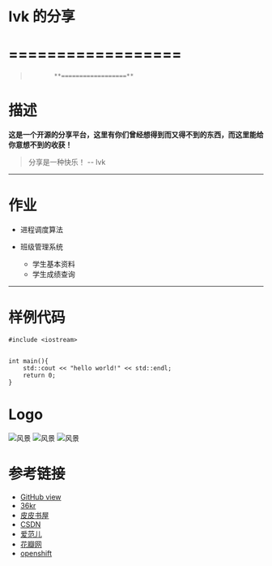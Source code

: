 **lvk 的分享**
==================
==================
==================
>            **==================**

# 描述 #

**这是一个开源的分享平台，这里有你们曾经想得到而又得不到的东西，而这里能给你意想不到的收获！**

> 分享是一种快乐！ -- lvk

---------------------------------------

# 作业 #

+ 进程调度算法
+ 班级管理系统

	- 学生基本资料
	- 学生成绩查询

---------------------------------------
# 样例代码 #

	#include <iostream>


	int main(){
		std::cout << "hello world!" << std::endl;
		return 0;
	}

# Logo #

![风景](https://raw.github.com/lkun/lvkun/master/Image/Image1.jpg)
![风景](https://raw.github.com/lkun/lvkun/master/Image/Image3.jpg)
![风景](https://raw.github.com/lkun/lvkun/master/Image/Image2.jpg)


# 参考链接 #
* [GitHub view](http://boliquan.com/github-method-of-use/)
* [36kr](http://www.36kr.com/)
* [皮皮书屋](http://www.ppurl.com/login/)
* [CSDN](http://www.csdn.net/)
* [爱范儿](http://www.ifanr.com/)
* [花瓣网](http://huaban.com/)
* [openshift](https://openshift.redhat.com/app/)